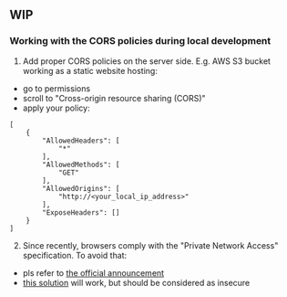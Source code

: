 ## WIP

### Working with the CORS policies during local development
1. Add proper CORS policies on the server side.
E.g. AWS S3 bucket working as a static website hosting:
- go to permissions
- scroll to "Cross-origin resource sharing (CORS)"
- apply your policy:
```
[
    {
        "AllowedHeaders": [
            "*"
        ],
        "AllowedMethods": [
            "GET"
        ],
        "AllowedOrigins": [
            "http://<your_local_ip_address>"
        ],
        "ExposeHeaders": []
    }
]
```
2. Since recently, browsers comply with the "Private Network Access" specification. To avoid that:
 - pls refer to [the official announcement](https://developer.chrome.com/blog/private-network-access-update/)
 - [this solution](https://stackoverflow.com/questions/66534759/chrome-cors-error-on-request-to-localhost-dev-server-from-remote-site) will work, but should be considered as insecure
